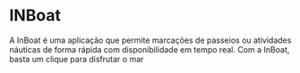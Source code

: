 # INBoat
A InBoat é uma aplicação que permite marcações de passeios ou atividades náuticas de forma rápida com disponibilidade em tempo real. Com a InBoat, basta um clique para disfrutar o mar
